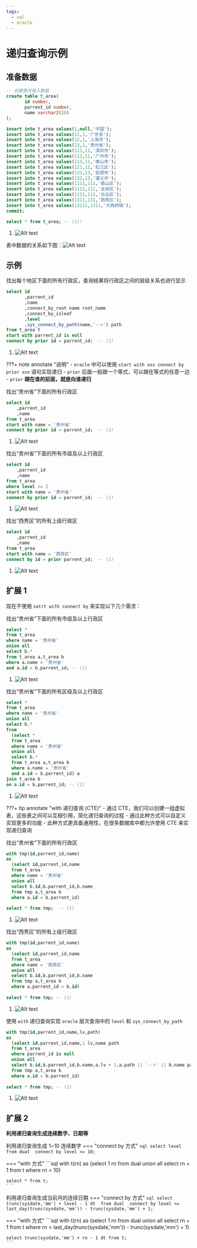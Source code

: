 ```yaml
---
tags:
  - sql
  - oracle
---
```

# 递归查询示例

## 准备数据

```sql
-- 创建表并插入数据
create table t_area(
       id number,
       parrent_id number,
       name varchar2(20)
);

insert into t_area values(1,null,'中国');
insert into t_area values(11,1,'广东省');
insert into t_area values(12,1,'上海市');
insert into t_area values(13,1,'贵州省');
insert into t_area values(111,11,'深圳市');
insert into t_area values(112,11,'广州市');
insert into t_area values(113,11,'佛山市');
insert into t_area values(121,12,'松江区');
insert into t_area values(131,13,'安顺市');
insert into t_area values(132,13,'遵义市');
insert into t_area values(1111,111,'南山区');
insert into t_area values(1112,111,'龙岗区');
insert into t_area values(1121,112,'白云区');
insert into t_area values(1311,131,'西秀区');
insert into t_area values(13111,1311,'大西桥镇');
commit; 

select * from t_area; -- (1)!
```

1.  ![Alt text](./assets/img1.png)


表中数据的关系如下图：![Alt text](./assets/tree.png)

## 示例

找出每个地区下面的所有行政区，查询结果将行政区之间的层级关系也进行显示
```sql
select id
       ,parrent_id
       ,name  
       ,connect_by_root name root_name
       ,connect_by_isleaf 
       ,level 
       ,sys_connect_by_path(name,'-->') path 
from t_area t 
start with parrent_id is null 
connect by prior id = parrent_id;  -- (1)
```

1.  ![Alt text](./assets/img2.png)

???+ note annotate "说明"
    - `oracle` 中可以使用 `start with xxx connect by prior xxx` 语句实现递归 
    - `prior` 后面一般跟一个等式，可以跟在等式的任意一边
    - `prior` **跟在谁的前面，就是向谁递归**

找出“贵州省”下面的所有行政区

```sql
select id
    ,parrent_id
    ,name
from t_area
start with name = '贵州省' 
connect by prior id = parrent_id;  -- (1)
```

1.  ![Alt text](./assets/img3.png)

找出“贵州省”下面的所有市级及以上行政区

```sql
select id
    ,parrent_id
    ,name
from t_area
where level <= 2
start with name = '贵州省' 
connect by prior id = parrent_id;  -- (1)
```

1.  ![Alt text](./assets/img4.png)  

找出“西秀区”的所有上级行政区

```sql
select id
    ,parrent_id
    ,name
from t_area
start with name = '西秀区' 
connect by id = prior parrent_id;  -- (1)
```

1.  ![Alt text](./assets/img5.png)  


## 扩展 1


现在不使用 `satrt with connect by` 来实现以下几个需求：


找出“贵州省”下面的所有市级及以上行政区
```sql
select *
from t_area 
where name = '贵州省'
union all
select b.* 
from t_area a,t_area b 
where a.name = '贵州省'
and a.id = b.parrent_id; -- (1)
```

1.  ![Alt text](./assets/img4-1711627596234-13.png)

找出“贵州省”下面的所有区级及以上行政区
```sql
select *
from t_area 
where name = '贵州省'
union all 
select b.*  
from 
  (select *
  from t_area 
  where name = '贵州省'
  union all
  select b.* 
  from t_area a,t_area b 
  where a.name = '贵州省'
  and a.id = b.parrent_id) a
join t_area b
on a.id = b.parrent_id; -- (1)
```

1.  ![Alt text](./assets/img6.png)


???+ tip annotate "with 递归查询 (CTE)"
    - 通过 CTE，我们可以创建一组虚拟表，这些表之间可以互相引用，简化递归查询的过程
    - 通过此种方式可以自定义实现更多的功能
    - 此种方式更具备通用性，在很多数据库中都允许使用 CTE 来实现递归查询 


找出“贵州省”下面的所有行政区
```sql
with tmp(id,parrent_id,name) 
as 
  (select id,parrent_id,name 
  from t_area 
  where name = '贵州省'
  union all
  select b.id,b.parrent_id,b.name  
  from tmp a,t_area b 
  where a.id = b.parrent_id)
  
select * from tmp;  -- (1)
```

1.  ![Alt text](./assets/img3-1711627612981-16.png)


找出“西秀区”的所有上级行政区
```sql
with tmp(id,parrent_id,name) 
as 
  (select id,parrent_id,name 
  from t_area 
  where name = '西秀区'
  union all
  select b.id,b.parrent_id,b.name  
  from tmp a,t_area b 
  where a.parrent_id = b.id)
  
select * from tmp; -- (1)
```

1.  ![Alt text](./assets/img5-1711627617648-18.png)

使用 `with` 递归查询实现 `oracle` 层次查询中的 `level` 和 `sys_connect_by_path`
```sql
with tmp(id,parrent_id,name,lv,path) 
as 
  (select id,parrent_id,name,1 lv,name path 
  from t_area 
  where parrent_id is null 
  union all
  select b.id,b.parrent_id,b.name,a.lv + 1,a.path || '-->' || b.name path 
  from tmp a,t_area b 
  where a.id = b.parrent_id)
  
select * from tmp; -- (1)
```

1.  ![Alt text](./assets/img7.png)


## 扩展 2 

**利用递归查询生成连续数字、日期等**

利用递归查询生成 1~10 连续数字
=== "connect by 方式"
    ```sql
    select level 
    from dual 
    connect by level <= 10;
    ```

=== "with 方式"
    ```sql
    with t(rn) 
    as 
    (select 1 rn from dual
    union all 
    select rn + 1 from t 
    where rn < 10)

    select * from t;
    ```

利用递归查询生成当前月的连续日期
=== "connect by 方式"
    ```sql
    select trunc(sysdate,'mm') + level - 1 dt 
    from dual 
    connect by level <= last_day(trunc(sysdate,'mm')) - trunc(sysdate,'mm') + 1;
    ```

=== "with 方式"
    ```sql
    with t(rn) 
    as 
    (select 1 rn from dual
    union all 
    select rn + 1 from t 
    where rn < last_day(trunc(sysdate,'mm')) - trunc(sysdate,'mm') + 1)

    select trunc(sysdate,'mm') + rn - 1 dt from t;
    ```
